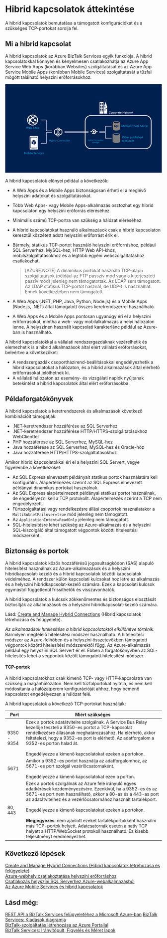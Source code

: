 <properties
    pageTitle="A hibrid kapcsolatok áttekintése | Microsoft Azure"
    description="Ez a cikk a hibrid kapcsolatokat, a biztonságot, a TCP-portokat és a támogatott konfigurációkat ismerteti. MABS, WABS."
    services="biztalk-services"
    documentationCenter=""
    authors="MandiOhlinger"
    manager="erikre"
    editor=""/>

<tags
    ms.service="biztalk-services"
    ms.workload="integration"
    ms.tgt_pltfrm="na"
    ms.devlang="na"
    ms.topic="get-started-article"
    ms.date="07/26/2016"
    ms.author="mandia"/>


# Hibrid kapcsolatok áttekintése
A hibrid kapcsolatok bemutatása a támogatott konfigurációkat és a szükséges TCP-portokat sorolja fel.


## Mi a hibrid kapcsolat

A hibrid kapcsolatok az Azure BizTalk Services egyik funkciója. A hibrid kapcsolatokkal könnyen és kényelmesen csatlakozhatja az Azure App Service Web Apps (korábban Websites) szolgáltatását és az Azure App Service Mobile Apps (korábban Mobile Services) szolgáltatását a tűzfal mögött található helyszíni erőforrásokhoz.

![Hibrid kapcsolatok][HCImage]

A hibrid kapcsolatok előnyei például a következők:

- A Web Apps és a Mobile Apps biztonságosan érheti el a meglévő helyszíni adatokat és szolgáltatásokat.
- Több Web Apps- vagy Mobile Apps-alkalmazás osztozhat egy hibrid kapcsolaton egy helyszíni erőforrás eléréséhez.
- Minimális számú TCP-portra van szükség a hálózat eléréséhez.
- A hibrid kapcsolatokat használó alkalmazások csak a hibrid kapcsolaton keresztül közzétett adott helyszíni erőforrást érik el.
- Bármely, statikus TCP-portot használó helyszíni erőforráshoz, például SQL Serverhez, MySQL-hez, HTTP Web API-khoz, mobilszolgáltatásokhoz és a legtöbb egyéni webszolgáltatáshoz csatlakozhat.

    > [AZURE.NOTE] A dinamikus portokat használó TCP-alapú szolgáltatások (például az FTP passzív mód vagy a kiterjesztett paszív mód) jelenleg nem támogatottak. Az LDAP sem támogatott. Az LDAP statikus TCP-portot használ, de UDP-t is használhat. Ennek következtében nem támogatott.

- A Web Apps (.NET, PHP, Java, Python, Node.js) és a Mobile Apps (Node.js, .NET) által támogatott összes keretrendszerrel használható.
- A Web Apps és a Mobile Apps pontosan ugyanúgy éri el a helyszíni erőforrásokat, mintha a web- vagy mobilalkalmazás a helyi hálózaton lenne. A helyszínen használt kapcsolati karakterlánc például az Azure-ban is használható.


A hibrid kapcsolatokkal a vállalati rendszergazdáknak vezérelhetik és elemezhetik is a hibrid alkalmazások által elért vállalati erőforrásokat, beleértve a következőket:

- A rendszergazdák csoportházirend-beállításokkal engedélyezhetik a hibrid kapcsolatokat a hálózaton, és a hibrid alkalmazások által elérhető erőforrásokat jelölhetnek ki.
- A vállalati hálózaton az esemény- és vizsgálati naplók nyújtanak betekintést a hibrid kapcsolatok által elért erőforrásokba.


## Példaforgatókönyvek

A hibrid kapcsolatok a keretrendszerek és alkalmazások következő kombinációit támogatják:

- .NET-keretrendszer hozzáférése az SQL Serverhez
- .NET-keretrendszer hozzáférése HTTP/HTTPS-szolgáltatásokhoz WebClienttel
- PHP hozzáférése az SQL Serverhez, MySQL-hez
- Java hozzáférése az SQL Serverhez, MySQL-hez és Oracle-höz
- Java hozzáférése HTTP/HTTPS-szolgáltatásokhoz

Amikor hibrid kapcsolatokkal éri el a helyszíni SQL Servert, vegye figyelembe a következőket:

- Az SQL Express elnevezett példányait statikus portok használatára kell konfigurálni. Alapértelmezés szerint az SQL Express elnevezett példányai dinamikus portokat használnak.
- Az SQL Express alapértelmezett példányai statikus portot használnak, de engedélyezni kell a TCP protokollt. Alapértelmezés szerint a TCP nem engedélyezett.
- Fürtszolgáltatási vagy rendelkezésre állási csoportok használatakor a `MultiSubnetFailover=true` mód jelenleg nem támogatott.
- Az `ApplicationIntent=ReadOnly` jelenleg nem támogatott.
- SQL-hitelesítésre lehet szükség az Azure-alkalmazás és a helyszíni SQL-kiszolgáló által támogatott végpontok közötti hitelesítési módszerként.


## Biztonság és portok

A hibrid kapcsolatok közös hozzáférésű jogosultságkódon (SAS) alapuló hitelesítést használnak az Azure-alkalmazások és a helyszíni hibridkapcsolat-kezelő és a hibrid kapcsolatok közötti kapcsolatok védelméhez. A rendszer külön kapcsolati kulcsokat hoz létre az alkalmazás és a helyszíni hibridkapcsolat-kezelő számára. Ezek a kapcsolati kulcsok egymástól függetlenül frissíthetők és visszavonhatók.

A hibrid kapcsolatok a kulcsok zökkenőmentes és biztonságos elosztását biztosítják az alkalmazások és a helyszíni hibridkapcsolat-kezelő számára.

Lásd: [Create and Manage Hybrid Connections](integration-hybrid-connection-create-manage.md) (Hibrid kapcsolatok létrehozása és felügyelete).

*Az alkalmazások hitelesítése a hibrid kapcsolatoktól elkülönítve történik*. Bármilyen megfelelő hitelesítési módszer használható. A hitelesítési módszer az Azure-felhőben és a helyszíni összetevőkben támogatott végpontok közötti hitelesítési módszerektől függ. Az Azure-alkalmazás például egy helyszíni SQL Servert ér el. Ebben a forgatókönyvben az SQL-hitelesítés lehet a végpontok között támogatott hitelesítési módszer.

#### TCP-portok
A hibrid kapcsolatokhoz csak kimenő TCP- vagy HTTP-kapcsolatra van szükség a magánhálózaton. Nem kell tűzfalportokat nyitnia, és nem kell módosítania a hálózatperem konfigurációját ahhoz, hogy bemenő kapcsolatot engedélyezzen a hálózat felé.

A hibrid kapcsolatok a következő TCP-portokat használják:

Port | Miért szükséges
--- | ---
9350 - 9354 | Ezek a portok adatátvitelre szolgálnak. A Service Bus Relay kezelője teszteli a 9350-es portot a TCP-kapcsolat rendelkezésre állásának meghatározásához. Ha elérhető, akkor feltételezi, hogy a 9352-es port is elérhető. Az adatforgalom a 9352-es porton halad át. <br/><br/>Engedélyezze a kimenő kapcsolatokat ezeken a portokon.
5671 | Amikor a 9352-es portot használja az adatforgalomhoz, az 5671-es port szolgál vezérlőcsatornaként. <br/><br/>Engedélyezze a kimenő kapcsolatokat ezen a porton.
80, 443 | Ezek a portok szolgálnak az Azure felé irányuló egyes adatkérések kezdeményezésére. Ezenkívül, ha a 9352-es és az 5671-es port nem használható, *akkor* a 80-as és a 443-as port az adatátvitelhez és a vezérlőcsatornához használt tartalékport.<br/><br/>Engedélyezze a kimenő kapcsolatokat ezeken a portokon. <br/><br/>**Megjegyezés**: nem ajánlott ezeket tartalékportokként használni más TCP-portok helyett. Adatcsatornák esetén a natív TCP helyett a HTTP/WebSocket protokoll használható. Ez kisebb teljesítményt eredményezhet.



## Következő lépések

[Create and Manage Hybrid Connections (Hibrid kapcsolatok létrehozása és felügyelete)](integration-hybrid-connection-create-manage.md)<br/>
[Azure-webhely csatlakoztatása helyszíni erőforráshoz](../app-service-web/web-sites-hybrid-connection-get-started.md)<br/>
[Csatlakozás helyszíni SQL Serverhez Azure-webalkalmazásból](../app-service-web/web-sites-hybrid-connection-connect-on-premises-sql-server.md)<br/>
[Az Azure Mobile Services és hibrid kapcsolatok](../mobile-services/mobile-services-dotnet-backend-hybrid-connections-get-started.md)


## Lásd még:

[REST API a BizTalk Services felügyeletéhez a Microsoft Azure-ban](http://msdn.microsoft.com/library/azure/dn232347.aspx)
[BizTalk Services: Kiadások diagramja](biztalk-editions-feature-chart.md)<br/>
[BizTalk-szolgáltatás létrehozása az Azure Portallal](biztalk-provision-services.md)<br/>
[BizTalk Services: Irányítópult, Figyelés és Méret lapok](biztalk-dashboard-monitor-scale-tabs.md)<br/>

[HCImage]: ./media/integration-hybrid-connection-overview/WABS_HybridConnectionImage.png
[HybridConnectionTab]: ./media/integration-hybrid-connection-overview/WABS_HybridConnectionTab.png
[HCOnPremSetup]: ./media/integration-hybrid-connection-overview/WABS_HybridConnectionOnPremSetup.png
[HCManageConnection]: ./media/integration-hybrid-connection-overview/WABS_HybridConnectionManageConn.png



<!--HONumber=sep16_HO1-->



